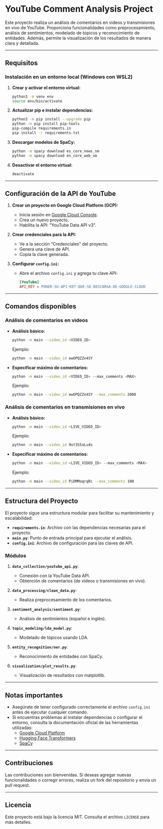 # YouTube Comment Analysis Project

Este proyecto realiza un análisis de comentarios en videos y transmisiones en vivo de YouTube. Proporciona funcionalidades como preprocesamiento, análisis de sentimientos, modelado de tópicos y reconocimiento de entidades. Además, permite la visualización de los resultados de manera clara y detallada.

---

## Requisitos

### Instalación en un entorno local (Windows con WSL2)

1. **Crear y activar el entorno virtual:**
   ```bash
   python3 -m venv env
   source env/bin/activate
   ```

2. **Actualizar pip e instalar dependencias:**
   ```bash
   python3 -m pip install --upgrade pip
   python -m pip install pip-tools
   pip-compile requirements.in
   pip install -r requirements.txt
   ```

3. **Descargar modelos de SpaCy:**
   ```bash
   python -m spacy download es_core_news_sm
   python -m spacy download en_core_web_sm
   ```

4. **Desactivar el entorno virtual:**
   ```bash
   deactivate
   ```

---

## Configuración de la API de YouTube

1. **Crear un proyecto en Google Cloud Platform (GCP):**
   - Inicia sesión en [Google Cloud Console](https://console.cloud.google.com/).
   - Crea un nuevo proyecto.
   - Habilita la API: “YouTube Data API v3”.

2. **Crear credenciales para la API:**
   - Ve a la sección “Credenciales” del proyecto.
   - Genera una clave de API.
   - Copia la clave generada.

3. **Configurar `config.ini`:**
   - Abre el archivo `config.ini` y agrega tu clave API:
     ```ini
     [YouTube]
     API_KEY = PONER-SU-API-KEY-QUE-SE-DESCARGA-DE-GOOGLE-CLOUD
     ```

---

## Comandos disponibles

### Análisis de comentarios en videos

- **Análisis básico:**
  ```bash
  python -m main --video_id <VIDEO_ID>
  ```
  Ejemplo:
  ```bash
  python -m main --video_id ewOPQZZn4SY
  ```

- **Especificar máximo de comentarios:**
  ```bash
  python -m main --video_id <VIDEO_ID> --max_comments <MAX>
  ```
  Ejemplo:
  ```bash
  python -m main --video_id ewOPQZZn4SY --max_comments 2000
  ```

### Análisis de comentarios en transmisiones en vivo

- **Análisis básico:**
  ```bash
  python -m main --video_id <LIVE_VIDEO_ID>
  ```
  Ejemplo:
  ```bash
  python -m main --video_id 9ut3S5aLu4s
  ```

- **Especificar máximo de comentarios:**
  ```bash
  python -m main --video_id <LIVE_VIDEO_ID> --max_comments <MAX>
  ```
  Ejemplo:
  ```bash
  python -m main --video_id PiDMMoqrqRc --max_comments 100
  ```

---

## Estructura del Proyecto

El proyecto sigue una estructura modular para facilitar su mantenimiento y escalabilidad:

- **`requirements.in`**: Archivo con las dependencias necesarias para el proyecto.
- **`main.py`**: Punto de entrada principal para ejecutar el análisis.
- **`config.ini`**: Archivo de configuración para las claves de API.

### Módulos

1. **`data_collection/youtube_api.py`**:
   - Conexión con la YouTube Data API.
   - Obtención de comentarios (de videos o transmisiones en vivo).

2. **`data_processing/clean_data.py`**:
   - Realiza preprocesamiento de los comentarios.

3. **`sentiment_analysis/sentiment.py`**:
   - Análisis de sentimientos (español e inglés).

4. **`topic_modeling/lda_model.py`**:
   - Modelado de tópicos usando LDA.

5. **`entity_recognition/ner.py`**:
   - Reconocimiento de entidades con SpaCy.

6. **`visualization/plot_results.py`**:
   - Visualización de resultados con matplotlib.

---

## Notas importantes

- Asegúrate de tener configurado correctamente el archivo `config.ini` antes de ejecutar cualquier comando.
- Si encuentras problemas al instalar dependencias o configurar el entorno, consulta la documentación oficial de las herramientas utilizadas:
  - [Google Cloud Platform](https://cloud.google.com/)
  - [Hugging Face Transformers](https://huggingface.co/transformers/)
  - [SpaCy](https://spacy.io/)

---

## Contribuciones

Las contribuciones son bienvenidas. Si deseas agregar nuevas funcionalidades o corregir errores, realiza un fork del repositorio y envía un pull request.

---

## Licencia

Este proyecto está bajo la licencia MIT. Consulta el archivo `LICENSE` para más detalles.

